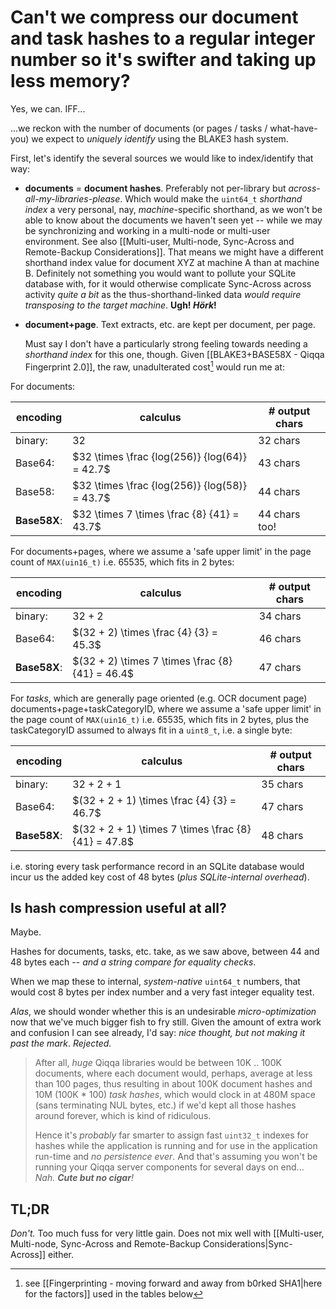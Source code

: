 # Can't we compress our document and task hashes to a regular integer number so it's swifter and taking up less memory?

Yes, we can. IFF...

...we reckon with the number of documents (or pages / tasks / what-have-you) we expect to *uniquely identify* using the BLAKE3 hash system.

First, let's identify the several sources we would like to index/identify that way:

- **documents** = **document hashes**. Preferably not per-library but *across-all-my-libraries-please*. Which would make the `uint64_t` *shorthand index* a very personal, nay, *machine*-specific shorthand, as we won't be able to know about the documents we haven't seen yet -- while we may be synchronizing and working in a multi-node or multi-user environment. See also [[Multi-user, Multi-node, Sync-Across and Remote-Backup Considerations]].
  That means we might have a different shorthand index value for document XYZ at machine A than at machine B. Definitely not something you would want to pollute your SQLite database with, for it would otherwise complicate Sync-Across across activity *quite a bit* as the thus-shorthand-linked data *would require transposing to the target machine*. **Ugh! *Hörk*!**
- **document+page**. Text extracts, etc. are kept per document, per page.
 
  Must say I don't have a particularly strong feeling towards needing a *shorthand index* for this one, though. Given [[BLAKE3+BASE58X - Qiqqa Fingerprint 2.0]], the raw, unadulterated cost[^1] would run me at: 
  
[^1]: see [[Fingerprinting - moving forward and away from b0rked SHA1|here for the factors]] used in the tables below
  
  For documents:
  
  | encoding     | calculus                   | # output chars        |
  |--------------|----------------------------|-----------------------|
  | binary:         | $32$              | 32 chars              |
  | Base64:      | $32 \times \frac {log(256)} {log(64)} = 42.7$     | 43 chars              |
  | Base58:      | $32 \times \frac {log(256)} {log(58)} = 43.7$     | 44 chars              |
  | **Base58X**: | $32 \times 7 \times \frac {8} {41} = 43.7$   | 44 chars too!    |

  For documents+pages, where we assume a 'safe upper limit' in the page count of `MAX(uin16_t)` i.e. 65535, which fits in 2 bytes:
  
  | encoding     | calculus                   | # output chars        |
  |--------------|----------------------------|-----------------------|
  | binary:         | $32 + 2$              | 34 chars              |
  | Base64:      | $(32 + 2) \times \frac {4} {3} = 45.3$     | 46 chars       |
  | **Base58X**: | $(32 + 2) \times 7 \times \frac {8} {41} = 46.4$   | 47 chars    |

  For *tasks*, which are generally page oriented (e.g. OCR document page) documents+page+taskCategoryID, where we assume a 'safe upper limit' in the page count of `MAX(uin16_t)` i.e. 65535, which fits in 2 bytes, plus the taskCategoryID assumed to always fit in a `uint8_t`, i.e. a single byte:
  
  | encoding     | calculus                   | # output chars        |
  |--------------|----------------------------|-----------------------|
  | binary:         | $32 + 2 + 1$              | 35 chars              |
  | Base64:      | $(32 + 2 + 1) \times \frac {4} {3} = 46.7$     | 47 chars       |
  | **Base58X**: | $(32 + 2 + 1) \times 7 \times \frac {8} {41} = 47.8$   | 48 chars    |

  i.e. storing every task performance record in an SQLite database would incur us the added key cost of  48 bytes (*plus SQLite-internal overhead*).
  
  
  
## Is hash compression useful at all?
  
Maybe.
  
Hashes for documents, tasks, etc. take, as we saw above, between 44 and 48 bytes each -- *and a string compare for equality checks*.
  
When we map these to internal, *system-native* `uint64_t` numbers, that would cost 8 bytes per index number and a very fast integer equality test.
  
*Alas*, we should wonder whether this is an undesirable  *micro-optimization* now that we've much bigger fish to fry still.
  Given the amount of extra work and confusion I can see already, I'd say: *nice thought, but not making it past the mark*. *Rejected.*
  
> After all, *huge* Qiqqa libraries would be between 10K .. 100K documents, where each document would, perhaps, average at less than 100 pages, thus resulting in about 100K document hashes and 10M (100K * 100) *task hashes*, which would clock in at 480M space (sans terminating NUL bytes, etc.) if we'd kept all those hashes around forever, which is kind of ridiculous.
> 
> Hence it's *probably* far smarter to assign fast `uint32_t` indexes for hashes while the application is running and for use in the application run-time and *no persistence ever*. And that's assuming you won't be running your Qiqqa server components for several days on end... *Nah. **Cute but no cigar**!*
  
  
  
## TL;DR
  
*Don't.* Too much fuss for very little gain. Does not mix well with
[[Multi-user, Multi-node, Sync-Across and Remote-Backup Considerations|Sync-Across]] either. 
  
